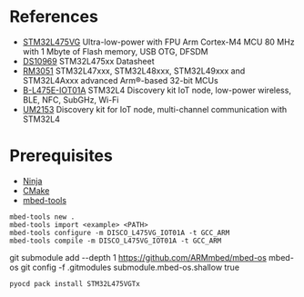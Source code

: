 # References

* [STM32L475VG](https://www.st.com/en/microcontrollers-microprocessors/stm32l475vg.html) Ultra-low-power with FPU Arm Cortex-M4 MCU 80 MHz with 1 Mbyte of Flash memory, USB OTG, DFSDM  
* [DS10969](https://www.st.com/resource/en/datasheet/stm32l475vg.pdf) STM32L475xx Datasheet
* [RM3051](https://www.st.com/resource/en/reference_manual/rm0351-stm32l47xxx-stm32l48xxx-stm32l49xxx-and-stm32l4axxx-advanced-armbased-32bit-mcus-stmicroelectronics.pdf) STM32L47xxx, STM32L48xxx, STM32L49xxx and STM32L4Axxx advanced Arm®-based 32-bit MCUs
* [B-L475E-IOT01A](https://www.st.com/en/evaluation-tools/b-l475e-iot01a.html) STM32L4 Discovery kit IoT node, low-power wireless, BLE, NFC, SubGHz, Wi-Fi
* [UM2153](https://www.st.com/resource/en/user_manual/um2153-discovery-kit-for-iot-node-multichannel-communication-with-stm32l4-stmicroelectronics.pdf) Discovery kit for IoT node, multi-channel communication with STM32L4

# Prerequisites
* [Ninja](https://github.com/ninja-build/ninja/releases)
* [CMake](https://cmake.org/download)
* [mbed-tools](https://os.mbed.com/docs/mbed-os/v6.15/build-tools/use.html)

```
mbed-tools new .
mbed-tools import <example> <PATH>
mbed-tools configure -m DISCO_L475VG_IOT01A -t GCC_ARM
mbed-tools compile -m DISCO_L475VG_IOT01A -t GCC_ARM
```

git submodule add --depth 1 https://github.com/ARMmbed/mbed-os mbed-os
git config -f .gitmodules submodule.mbed-os.shallow true

`pyocd pack install STM32L475VGTx`